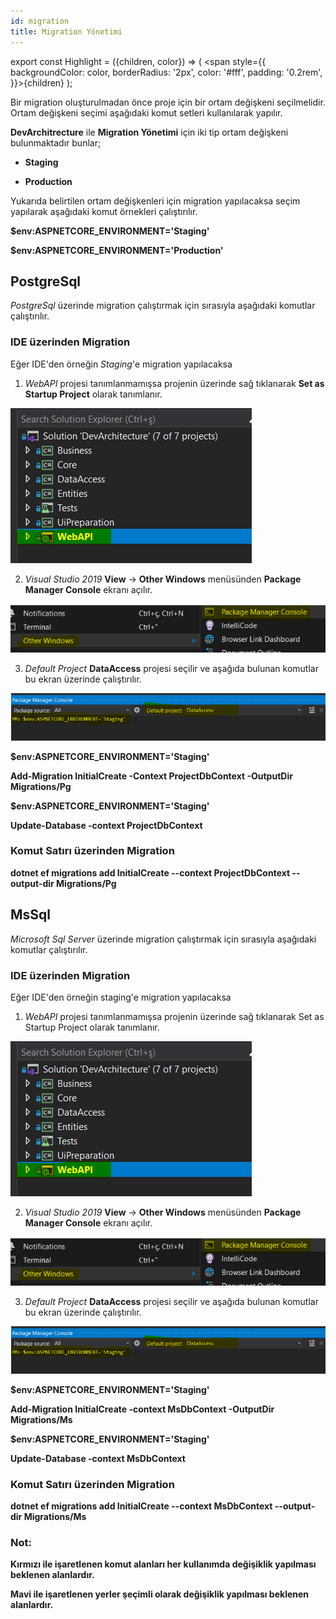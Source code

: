 ```yaml
---
id: migration
title: Migration Yönetimi
---
```


export const Highlight = ({children, color}) => ( <span style={{
      backgroundColor: color,
      borderRadius: '2px',
      color: '#fff',
      padding: '0.2rem',
    }}>{children}</span> );


Bir migration oluşturulmadan önce proje için bir ortam değişkeni
seçilmelidir. Ortam değişkeni seçimi aşağıdaki komut setleri
kullanılarak yapılır.

**DevArchitrecture** ile **Migration Yönetimi** için iki tip ortam değişkeni bulunmaktadır bunlar;

-   **Staging**

-   **Production**

Yukarıda belirtilen ortam değişkenleri için migration yapılacaksa seçim
yapılarak aşağıdaki komut örnekleri çalıştırılır.

**$env:ASPNETCORE_ENVIRONMENT=<Highlight color="#FF0000">'Staging'</Highlight>**

**$env:ASPNETCORE_ENVIRONMENT=<Highlight color="#FF0000">'Production'</Highlight>**

## PostgreSql

*PostgreSql* üzerinde migration çalıştırmak için sırasıyla aşağıdaki
komutlar çalıştırılır.

### IDE üzerinden Migration

Eğer IDE'den örneğin *Staging*'e migration yapılacaksa

1. *WebAPI* projesi tanımlanmamışsa projenin üzerinde sağ tıklanarak **Set as Startup Project** olarak tanımlanır.

![](./media/image26.png)

2. *Visual Studio 2019* **View** -> **Other Windows** menüsünden **Package Manager Console** ekranı açılır.

![](./media/image27.png)

3. *Default Project* **DataAccess** projesi seçilir ve aşağıda bulunan komutlar bu ekran üzerinde çalıştırılır.

![](./media/image28.png) 

**$env:ASPNETCORE_ENVIRONMENT=<Highlight color="#2962FF">'Staging'</Highlight>**

**Add-Migration <Highlight color="#FF0000">InitialCreate</Highlight> -Context ProjectDbContext -OutputDir
Migrations/Pg**

**$env:ASPNETCORE_ENVIRONMENT=<Highlight color="#2962FF">'Staging'</Highlight>**

**Update-Database -context ProjectDbContext**

### Komut Satırı üzerinden Migration

**dotnet ef migrations add <Highlight color="#FF0000">InitialCreate</Highlight> \--context ProjectDbContext
\--output-dir Migrations/Pg**



## MsSql

*Microsoft Sql Server* üzerinde migration çalıştırmak için sırasıyla
aşağıdaki komutlar çalıştırılır.

### IDE üzerinden Migration

Eğer IDE'den örneğin staging'e migration yapılacaksa

1. *WebAPI* projesi tanımlanmamışsa projenin üzerinde sağ tıklanarak Set as Startup Project olarak tanımlanır.

![](./media/image26.png)

2. *Visual Studio 2019* **View** -> **Other Windows** menüsünden **Package Manager Console** ekranı açılır.

![](./media/image27.png)

3. *Default Project* **DataAccess** projesi seçilir ve aşağıda bulunan komutlar bu ekran üzerinde çalıştırılır.

![](./media/image28.png) 

**$env:ASPNETCORE_ENVIRONMENT=<Highlight color="#2962FF">'Staging'</Highlight>**

**Add-Migration <Highlight color="#FF0000">InitialCreate</Highlight> -context MsDbContext -OutputDir
Migrations/Ms**

**$env:ASPNETCORE_ENVIRONMENT=<Highlight color="#2962FF">'Staging'</Highlight>**

**Update-Database -context MsDbContext**

### Komut Satırı üzerinden Migration

**dotnet ef migrations add <Highlight color="#FF0000">InitialCreate</Highlight> \--context MsDbContext
\--output-dir Migrations/Ms**

### Not:

**<Highlight color="#FF0000">Kırmızı</Highlight> ile işaretlenen komut alanları her kullanımda değişiklik yapılması beklenen alanlardır.**


**<Highlight color="#2962FF">Mavi</Highlight> ile işaretlenen yerler şeçimli olarak değişiklik yapılması beklenen alanlardır.**
